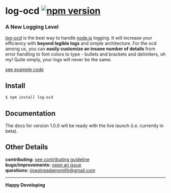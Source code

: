 # log-ocd [![npm version](https://img.shields.io/badge/npm-1.0.0--beta.10-yellow.svg?style=flat)](https://www.npmjs.com/package/log-ocd)
### A New Logging Level
[_log-ocd_](https://github.com/imaginate/log-ocd) is the best way to handle [node.js](https://nodejs.org) logging. It will increase your efficiency with **beyond legible logs** and simple architecture. For the ocd among us, you can **easily customize an insane number of details** from error handling to font colors to type - bullets and brackets and delimiters, oh my! Quite simply, your logs will never be the same.

[see example code](https://github.com/imaginate/log-ocd/blob/master/example/index.js)


## Install
```bash
$ npm install log-ocd
```


## Documentation
The docs for version 1.0.0 will be ready with the live launch (i.e. currently in beta).


## Other Details
**contributing:** [see contributing guideline](https://github.com/imaginate/log-ocd/blob/master/CONTRIBUTING.md)<br>
**bugs/improvements:** [open an issue](https://github.com/imaginate/log-ocd/issues)<br>
**questions:** imagineadamsmith@gmail.com


----
**Happy Developing**
